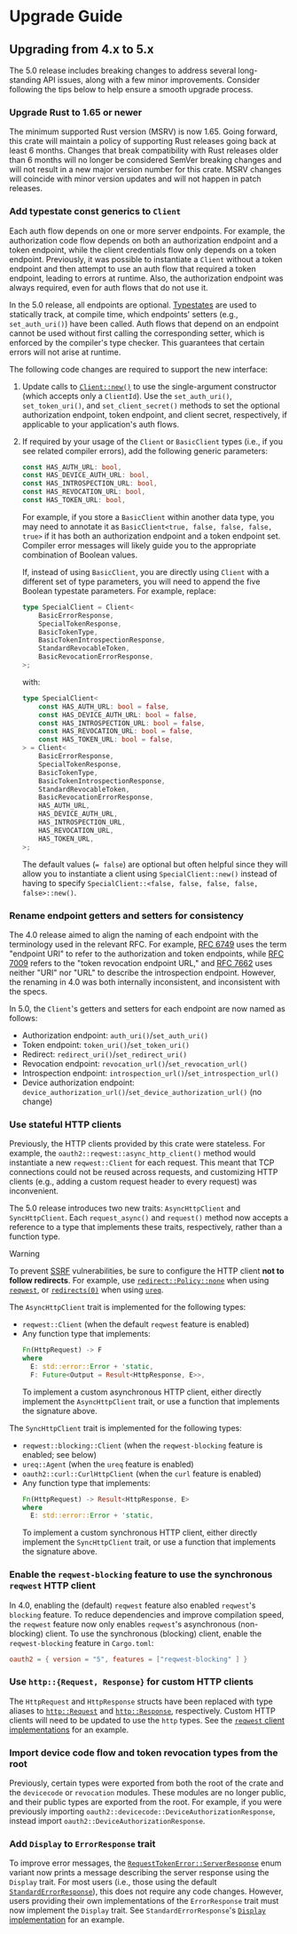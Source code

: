 # Upgrade Guide

## Upgrading from 4.x to 5.x

The 5.0 release includes breaking changes to address several long-standing API issues, along with
a few minor improvements. Consider following the tips below to help ensure a smooth upgrade
process.

### Upgrade Rust to 1.65 or newer

The minimum supported Rust version (MSRV) is now 1.65. Going forward, this crate will maintain a
policy of supporting Rust releases going back at least 6 months. Changes that break compatibility
with Rust releases older than 6 months will no longer be considered SemVer breaking changes and will
not result in a new major version number for this crate. MSRV changes will coincide with minor
version updates and will not happen in patch releases.

### Add typestate const generics to `Client`

Each auth flow depends on one or more server endpoints. For example, the
authorization code flow depends on both an authorization endpoint and a token endpoint, while the
client credentials flow only depends on a token endpoint. Previously, it was possible to instantiate
a `Client` without a token endpoint and then attempt to use an auth flow that required a token
endpoint, leading to errors at runtime. Also, the authorization endpoint was always required, even
for  auth flows that do not use it.

In the 5.0 release, all endpoints are optional.
[Typestates](https://cliffle.com/blog/rust-typestate/) are used to statically track, at compile
time, which endpoints' setters (e.g., `set_auth_uri()`) have been called. Auth flows that depend on
an endpoint cannot be used without first calling the corresponding setter, which is enforced by the
compiler's type checker. This guarantees that certain errors will not arise at runtime.

The following code changes are required to support the new interface:
1. Update calls to
   [`Client::new()`](https://docs.rs/oauth2/latest/oauth2/struct.Client.html#method.new) to use the
   single-argument constructor (which accepts only a `ClientId`). Use the `set_auth_uri()`,
   `set_token_uri()`, and `set_client_secret()` methods to set the optional authorization endpoint,
   token endpoint, and client secret, respectively, if applicable to your application's auth flows.
2. If required by your usage of the `Client` or `BasicClient` types (i.e., if you see related
   compiler errors), add the following generic parameters:
   ```rust
   const HAS_AUTH_URL: bool,
   const HAS_DEVICE_AUTH_URL: bool,
   const HAS_INTROSPECTION_URL: bool,
   const HAS_REVOCATION_URL: bool,
   const HAS_TOKEN_URL: bool,
   ```
   For example, if you store a `BasicClient` within another data type, you may need to annotate it
   as `BasicClient<true, false, false, false, true>` if it has both an authorization endpoint and a
   token endpoint set. Compiler error messages will likely guide you to the appropriate combination
   of Boolean values.
   
   If, instead of using `BasicClient`, you are directly using `Client` with a different set of type
   parameters, you will need to append the five Boolean typestate parameters. For example, replace:
   ```rust
   type SpecialClient = Client<
       BasicErrorResponse,
       SpecialTokenResponse,
       BasicTokenType,
       BasicTokenIntrospectionResponse,
       StandardRevocableToken,
       BasicRevocationErrorResponse,
   >;
   ```
   with:
   ```rust
   type SpecialClient<
       const HAS_AUTH_URL: bool = false,
       const HAS_DEVICE_AUTH_URL: bool = false,
       const HAS_INTROSPECTION_URL: bool = false,
       const HAS_REVOCATION_URL: bool = false,
       const HAS_TOKEN_URL: bool = false,
   > = Client<
       BasicErrorResponse,
       SpecialTokenResponse,
       BasicTokenType,
       BasicTokenIntrospectionResponse,
       StandardRevocableToken,
       BasicRevocationErrorResponse,
       HAS_AUTH_URL,
       HAS_DEVICE_AUTH_URL,
       HAS_INTROSPECTION_URL,
       HAS_REVOCATION_URL,
       HAS_TOKEN_URL,
   >;
   ```
   The default values (`= false`) are optional but often helpful since they will allow you to
   instantiate a client using `SpecialClient::new()` instead of having to specify
   `SpecialClient::<false, false, false, false, false>::new()`.

### Rename endpoint getters and setters for consistency

The 4.0 release aimed to align the naming of each endpoint with the terminology used in the relevant
RFC. For example, [RFC 6749](https://datatracker.ietf.org/doc/html/rfc6749#section-3.1) uses the
term "endpoint URI" to refer to the authorization and token endpoints, while
[RFC 7009](https://datatracker.ietf.org/doc/html/rfc7009#section-2) refers to the
"token revocation endpoint URL," and
[RFC 7662](https://datatracker.ietf.org/doc/html/rfc7662#section-2) uses neither "URI" nor "URL"
to describe the introspection endpoint. However, the renaming in 4.0 was both internally
inconsistent, and inconsistent with the specs.

In 5.0, the `Client`'s getters and setters for each endpoint are now named as follows:
* Authorization endpoint: `auth_uri()`/`set_auth_uri()`
* Token endpoint: `token_uri()`/`set_token_uri()`
* Redirect: `redirect_uri()`/`set_redirect_uri()` 
* Revocation endpoint: `revocation_url()`/`set_revocation_url()`
* Introspection endpoint: `introspection_url()`/`set_introspection_url()`
* Device authorization endpoint: `device_authorization_url()`/`set_device_authorization_url()`
  (no change)

### Use stateful HTTP clients

Previously, the HTTP clients provided by this crate were stateless. For example, the
`oauth2::reqwest::async_http_client()` method would instantiate a new `reqwest::Client` for each
request. This meant that TCP connections could not be reused across requests, and customizing HTTP
clients (e.g., adding a custom request header to every request) was inconvenient.

The 5.0 release introduces two new traits: `AsyncHttpClient` and `SyncHttpClient`. Each
`request_async()` and `request()` method now accepts a reference to a type that implements these
traits, respectively, rather than a function type.

> [!WARNING]
> To prevent
[SSRF](https://cheatsheetseries.owasp.org/cheatsheets/Server_Side_Request_Forgery_Prevention_Cheat_Sheet.html)
vulnerabilities, be sure to configure the HTTP client **not to follow redirects**. For example,
use [`redirect::Policy::none`](::reqwest::redirect::Policy::none) when using
[`reqwest`](::reqwest), or [`redirects(0)`](::ureq::AgentBuilder::redirects) when using
[`ureq`](::ureq).

The `AsyncHttpClient` trait is implemented for the following types:
* `reqwest::Client` (when the default `reqwest` feature is enabled)
* Any function type that implements:
  ```rust
  Fn(HttpRequest) -> F
  where
    E: std::error::Error + 'static,
    F: Future<Output = Result<HttpResponse, E>>,
  ```
  To implement a custom asynchronous HTTP client, either directly implement the `AsyncHttpClient`
  trait, or use a function that implements the signature above.

The `SyncHttpClient` trait is implemented for the following types:
* `reqwest::blocking::Client` (when the `reqwest-blocking` feature is enabled; see below)
* `ureq::Agent` (when the `ureq` feature is enabled)
* `oauth2::curl::CurlHttpClient` (when the `curl` feature is enabled)
* Any function type that implements:
  ```rust
  Fn(HttpRequest) -> Result<HttpResponse, E>
  where
    E: std::error::Error + 'static,
  ```
  To implement a custom synchronous HTTP client, either directly implement the `SyncHttpClient`
  trait, or use a function that implements the signature above.

### Enable the `reqwest-blocking` feature to use the synchronous `reqwest` HTTP client

In 4.0, enabling the (default) `reqwest` feature also enabled `reqwest`'s `blocking` feature.
To reduce dependencies and improve compilation speed, the `reqwest` feature now only enables
`reqwest`'s asynchronous (non-blocking) client. To use the synchronous (blocking) client, enable the
`reqwest-blocking` feature in `Cargo.toml`:
```toml
oauth2 = { version = "5", features = ["reqwest-blocking" ] }
```

### Use `http::{Request, Response}` for custom HTTP clients

The `HttpRequest` and `HttpResponse` structs have been replaced with type aliases to
[`http::Request`](https://docs.rs/http/latest/http/request/struct.Request.html) and
[`http::Response`](https://docs.rs/http/latest/http/response/struct.Response.html), respectively.
Custom HTTP clients will need to be updated to use the `http` types. See the
[`reqwest` client implementations](https://github.com/ramosbugs/oauth2-rs/blob/23b952b23e6069525bc7e4c4f2c4924b8d28ce3a/src/reqwest.rs)
for an example.

### Import device code flow and token revocation types from the root

Previously, certain types were exported from both the root of the crate and the `devicecode` or
`revocation` modules. These modules are no longer public, and their public types are exported from
the root. For example, if you were previously importing
`oauth2::devicecode::DeviceAuthorizationResponse`, instead import
`oauth2::DeviceAuthorizationResponse`.

### Add `Display` to `ErrorResponse` trait

To improve error messages, the
[`RequestTokenError::ServerResponse`](https://docs.rs/oauth2/latest/oauth2/enum.RequestTokenError.html#variant.ServerResponse)
enum variant now prints a message describing the server response using the `Display` trait. For most
users (i.e., those using the default
[`StandardErrorResponse`](https://docs.rs/oauth2/latest/oauth2/struct.StandardErrorResponse.html)),
this does not require any code changes. However, users providing their own implementations
of the `ErrorResponse` trait must now implement the `Display` trait. See
`StandardErrorResponse`'s
[`Display` implementation](https://github.com/ramosbugs/oauth2-rs/blob/9d8f11addf819134f15c6d7f03276adb3d32e80b/src/error.rs#L88-L108)
for an example.
